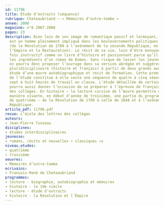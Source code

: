 ```yaml
---
id: 11796
title: Étude d’extraits (séquence)
rubrique: Chateaubriand – « Mémoires d’outre-tombe »
annee: 2006
magazine: n°6 2007-2008
pages: 23
description: Bien loin de son image de romantique passif et larmoyant, Chateaubriand
  est un homme pleinement impliqué dans les bouleversements politiques de son époque
  (de la Révolution de 1789 à l’avènement de la seconde République, en passant par
  l’Empire et la Restauration). Le récit de sa vie, loin d’être ennuyeux, est à la
  fois instructif comme un livre d’histoire et passionnant parce qu’il renferme tous
  les ingrédients d’un roman de Dumas. Sans risque de lasser les jeunes lecteurs,
  on pourra donc proposer l’ouvrage dans sa version abrégée et suggérer une démarche
  pluridisciplinaire (histoire et français) à partir de deux grands axes. En français – 
  étude d’une œuvre autobiographique et récit de formation. Cette première partie
  de l’étude constitue à elle seule une séquence de quatre à cinq séances couvrant
  sept à huit heures de travail en classe. L’étude détaillée de certains passages
  pourra aussi donner l’occasion de se préparer à l’épreuve de français du brevet
  des collèges. En histoire – la lecture cursive de l’œuvre permettra de réviser de
  manière vivante, en début d’année de troisième, une partie du programme d’histoire
  de quatrième – de la Révolution de 1789 à celle de 1848 et à l’avènement de la seconde
  République.
article_pdf: 11796.pdf
revue: L’école des lettres des collèges
auteurs:
- Jean-Pierre Tusseau
disciplines:
- études interdisciplinaires
jeunesse:
- romans, récits et nouvelles « classiques »s
niveau_etudes:
- quatrième
- troisième
oeuvres:
- Mémoires d’outre-tombe
ecrivains:
- François-René de Chateaubriand
programmes:
- lecture - biographie, autobiographie et mémoires
- histoire - le 19e siècle
- lecture - étude d’extraits
- histoire - la Révolution et l’Empire
---
```

